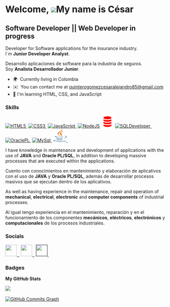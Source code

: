 Welcome, ![](https://user-images.githubusercontent.com/18350557/176309783-0785949b-9127-417c-8b55-ab5a4333674e.gif)My name is César
================================================================================================================================
Software Developer || Web Developer in progress
-----------------------------------------------

Developer for Software applications for the insurance industry.  
I`m **Junior Developer Analyst**.

Desarrollo aplicaciones de software para la industria de seguros.  
Soy **Analista Desarrollador Junior**. 
  
  
* 🌍  Currently living in Colombia
* ✉️  You can contact me at [quinterogomezcesaralejandro85@gmail.com](mailto:quinterogomezcesaralejandro85@gmail.com)
* 🧠  I'm learning HTML, CSS, and JavaScript

### Skills  


<p align="left"> <a href="https://developer.mozilla.org/en-US/docs/Glossary/HTML5" target="_blank" rel="noreferrer"> <img src="https://raw.githubusercontent.com/danielcranney/readme-generator/main/public/icons/skills/html5-colored.svg" width="38" height="38" alt="HTML5"/>&nbsp</a> 
  <a href="https://www.w3.org/TR/CSS/#css" target="_blank" rel="noreferrer"> <img src="https://raw.githubusercontent.com/danielcranney/readme-generator/main/public/icons/skills/css3-colored.svg" width="38" height="38" alt="CSS3" />&nbsp</a> 
  <a href="https://developer.mozilla.org/en-US/docs/Web/JavaScript" target="_blank" rel="noreferrer"> <img src="https://raw.githubusercontent.com/danielcranney/readme-generator/main/public/icons/skills/javascript-colored.svg" width="38" height="38" alt="JavaScript"/>&nbsp</a> 
  <a href="https://nodejs.org/en/" target="_blank" rel="noreferrer"> <img src="https://raw.githubusercontent.com/danielcranney/readme-generator/main/public/icons/skills/nodejs-colored.svg" width="38" height="38" alt="NodeJS" /></a>
   <a href="https://www.oracle.com/database/technologies/appdev/plsql.html" target="_blank" rel="noreferrer"> <img src="https://raw.githubusercontent.com/CaesarAlej24/profile-conf/main/public/icons/skills/plsql-svgrepo.svg" width="40" height="38" alt="PLSQL" /></a> 
  <a href="https://www.oracle.com/database/sqldeveloper/" target="_blank" rel="noreferrer"> <img src="https://user-images.githubusercontent.com/115849819/228140396-4c31b0aa-a19f-482d-8bec-479943b85f26.svg" width="38" height="38" alt="SQLDeveloper" />&nbsp</a> 
  <a href="https://www.oracle.com/database/" target="_blank" rel="noreferrer"> <img src="https://user-images.githubusercontent.com/115849819/228136161-dbcd97fb-616e-4b12-b9ed-3f1c9cbea99f.svg" width="38" height="38" alt="OraclePL" />&nbsp</a>
<a href="https://www.mysql.com/" target="_blank" rel="noreferrer"> <img src="https://user-images.githubusercontent.com/115849819/228142043-8dd89b9d-1b7b-49cd-ab52-d74f246e1855.svg" width="38" height="38" alt="MySql"/>&nbsp</a>
  <a href="https://www.java.com/en" target="_blank" rel="noreferrer"> <img src="https://raw.githubusercontent.com/CaesarAlej24/profile-conf/main/public/icons/skills/java-pl.svg" width="42" height="42" alt="Java"/>&nbsp</a>
</p>

I have knowledge in maintenance and development of applications with the use of **JAVA** and **Oracle PL/SQL**, in addition to developing massive processes that are executed within the applications.

Cuento con conocimientos en mantenimiento y elaboración de aplicativos con el uso de **JAVA** y **Oracle PL/SQL**, además de desarrollar procesos masivos que se ejecutan dentro de los aplicativos.

As well as having experience in the maintenance, repair and operation of **mechanical**, **electrical**, **electronic** and **computer components** of industrial processes.

Al igual tengo experiencia en el mantenimiento, reparación y en el funcionamiento de los componentes **mecánicos**, **eléctricos**, **electrónicos** y **computacionales** de los procesos industriales. 
  
### Socials

<p align="left"> <a href="https://www.linkedin.com/in/cesar-quintero" target="_blank" rel="noreferrer"> <img src="https://raw.githubusercontent.com/danielcranney/readme-generator/main/public/icons/socials/linkedin.svg" width="36" height="36" />&nbsp;&nbsp</a>
  <a href="https://github.com/CaesarAlej24" target="_blank" rel="noreferrer"> <img src="https://raw.githubusercontent.com/danielcranney/readme-generator/main/public/icons/socials/github.svg" width="36" height="36" />&nbsp;&nbsp</a>
  <a href="" target="_blank" rel="noreferrer"> <img src="https://raw.githubusercontent.com/danielcranney/readme-generator/main/public/icons/socials/twitter.svg" width="36" height="36" />&nbsp</a></p>

### Badges

<b>My GitHub Stats</b>

<a href="http://www.github.com/CaesarAlej24"><img src="https://github-readme-streak-stats.herokuapp.com/?user=CaesarAlej24&stroke=ffffff&background=1c1917&ring=d6d13c&fire=d6d13c&currStreakNum=ffffff&currStreakLabel=d6d13c&sideNums=ffffff&sideLabels=ffffff&dates=ffffff&hide_border=true" /></a>

<a href="http://www.github.com/CaesarAlej24"><img src="https://github-readme-activity-graph.cyclic.app/graph?username=CaesarAlej24&bg_color=1c1917&color=ffffff&line=1578d4&point=ffffff&area_color=1c1917&area=true&hide_border=true&custom_title=GitHub%20Commits%20Graph" alt="GitHub Commits Graph" /></a>
